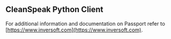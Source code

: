 ## CleanSpeak Python Client 

For additional information and documentation on Passport refer to [https://www.inversoft.com](https://www.inversoft.com).